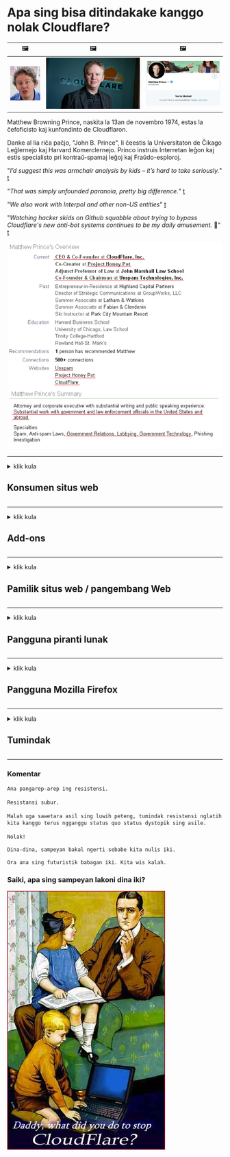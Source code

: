 # Apa sing bisa ditindakake kanggo nolak Cloudflare?

| 🖼 | 🖼 | 🖼 |
| --- | --- | --- |
| ![](../image/matthew_prince_teen.jpg) | ![](../image/matthew_prince.jpg) | ![](../image/blockedbymatthewprince.jpg) |


Matthew Browning Prince, naskita la 13an de novembro 1974, estas la ĉefoficisto kaj kunfondinto de Cloudflaron.

Danke al lia riĉa paĉjo, "John B. Prince", li ĉeestis la Universitaton de Ĉikago Leĝlernejo kaj Harvard Komerclernejo.
Princo instruis Interretan leĝon kaj estis specialisto pri kontraŭ-spamaj leĝoj kaj Fraŭdo-esploroj.


"*I’d suggest this was armchair analysis by kids – it’s hard to take seriously.*" [t](https://www.theguardian.com/technology/2015/nov/19/cloudflare-accused-by-anonymous-helping-isis)

"*That was simply unfounded paranoia, pretty big difference.*"  [t](https://twitter.com/xxdesmus/status/992757936123359233)

"*We also work with Interpol and other non-US entities*" [t](https://twitter.com/eastdakota/status/1203028504184360960)

"*Watching hacker skids on Github squabble about trying to bypass Cloudflare's new anti-bot systems continues to be my daily amusement.* 🍿" [t](https://twitter.com/eastdakota/status/1273277839102656515)


![](../image/whoismp.jpg)

---


<details>
<summary>klik kula

## Konsumen situs web
</summary>


- Yen situs web sing sampeyan seneng nggunakake Cloudflare, jarakake supaya ora nggunakake Cloudflare.
  - Whining ing media sosial kayata Facebook, Reddit, Twitter utawa Mastodon ora ana bedane. [Tindakan luwih banter tinimbang tagar.](https://twitter.com/phyzonloop/status/1274132092490862594)
  - Coba kontak karo pamilik situs web yen sampeyan pengin migunani.

[Cloudflare ujar](https://github.com/Eloston/ungoogled-chromium/issues/783):
```
Disaranake sampeyan menghubungi administrator kanggo layanan utawa situs tartamtu sing sampeyan lakoni lan nuduhake pengalaman sampeyan.
```

[Yen sampeyan ora njaluk, pemilik situs web ora bakal ngerti masalah iki.](../PEOPLE.md)

![](../image/liberapay.jpg)

[Tuladha sing sukses](https://counterpartytalk.org/t/turn-off-cloudflare-on-counterparty-co-plz/164/5).<br>
Sampeyan duwe masalah? [Ngunggahake swara saiki.](https://github.com/maraoz/maraoz.github.io/issues/1) Tuladha ing ngisor iki.

```
Sampeyan mung mbantu sensor perusahaan lan pengawasan massal.
http://crimeflare.eu.org
```

```
Kaca web sampeyan ana ing taman berdhelik pribadi CloudFlare sing nglanggar privasi.
http://crimeflare.eu.org
```

- Luangake wektu kanggo maca kabijakan privasi situs web.
  - yen situs web kasebut ana ing mburi Cloudflare utawa situs web nggunakake layanan sing gegandhengan karo Cloudflare.

Kudu nerangake apa "Cloudflare" kasebut, lan njaluk idin kanggo nuduhake data karo Cloudflare. Gagal nglakoni bakal nyebabake pelanggaran kepercayaan lan situs web sing dimaksud kudu dihindari.

[Tuladha kabijakan privasi sing bisa ditampa ing kene](https://archive.is/bDlTz) ("Subprocessors" > "Entity Name")

```
Aku wis maca kabijakan privasi sampeyan lan aku ora bisa nemokake tembung Cloudflare.
Aku nolak nuduhake data karo sampeyan yen sampeyan terus menehi data ing Cloudflare.
http://crimeflare.eu.org
```

Iki minangka conto kabijakan privasi sing ora duwe tembung Cloudflare.
[Liberland Jobs](https://archive.is/daKIr) [privacy policy](https://docsend.com/view/feiwyte):

![](../image/cfwontobey.jpg)

Cloudflare duwe kabijakan privasi dhewe.
[Cloudflare seneng karo wong sing doxxing.](https://www.reddit.com/r/GamerGhazi/comments/2s64fe/be_wary_reporting_to_cloudflare/)

Mangkene conto sing apik kanggo formulir pendaftaran situs web.
AFAIK, situs web nol nindakake iki. Apa sampeyan bakal dipercaya?

```
Kanthi ngeklik "Mlebu kanggo XYZ", sampeyan setuju karo syarat layanan lan pernyataan privasi.
Sampeyan uga setuju kanggo nuduhake data karo Cloudflare lan uga setuju karo pernyataan privasi cloudflare.
Yen Cloudflare ngeculake informasi sampeyan utawa ora ngidini sampeyan nyambung menyang server, iku dudu kaluputane. [*]

[ Ndhaptar ] [ Aku ora setuju ]
```
[*] [PEOPLE.md](../PEOPLE.md)


- Coba aja nggunakake layanane. Elinga yen sampeyan ditonton dening Cloudflare.
  - ["I'm in your TLS, sniffin' your passworz"](../image/iminurtls.jpg)

- Telusuri situs web liyane. Ana alternatif lan kesempatan ing internet!

- Mestekake kanca supaya nggunakake Tor saben dina.
  - Anonimitas kudu dadi standar internet mbukak!
  - [Elinga yen proyek Tor ora seneng karo proyek iki.](../HISTORY.md)

</details>

------

<details>
<summary>klik kula

## Add-ons
</summary>

- Yen browser sampeyan yaiku Firefox, Tor Browser, utawa Chromium Ungoogled, gunakake salah siji add-on ing ngisor iki.
  - Yen sampeyan pengin nambah add-on anyar takon luwih dhisik.


| Jeneng | Pangembang | Dhukungan | Bisa Blokir | Ora Bisa ngabari | Chrome |
| -------- | -------- | -------- | -------- | -------- | -------- |
| [Bloku Cloudflaron MITM-Atakon](../subfiles/addon/bcma.md) | #Addon | [ ? ](http://crimeflare.eu.org/) | **Nggih**     | **Nggih**     |  **Nggih** |
| [Ĉu ligoj estas vundeblaj al MITM-atako?](../subfiles/addon/ismm.md) | #Addon | [ ? ](http://crimeflare.eu.org/) | Ora     | **Nggih**     |  **Nggih** |
| [Ĉu ĉi tiuj ligoj blokos Tor-uzanton?](../subfiles/addon/isat.md) | #Addon | [ ? ](http://crimeflare.eu.org/) | Ora     | **Nggih**     |  **Nggih** |
| [Block Cloudflare MITM Attack](https://trac.torproject.org/projects/tor/attachment/ticket/24351/block_cloudflare_mitm_attack-1.0.14.1-an%2Bfx.xpi)<br>[**DELETED BY TOR PROJECT**](../HISTORY.md) | nullius | [ ? ](../tool/block_cloudflare_mitm_fx), [Link](http://crimeflare.eu.org/) | **Nggih**     | **Nggih**     |  Ora |
| [TPRB](http://sw.nnpaefp7pkadbxxkhz2agtbv2a4g5sgo2fbmv3i7czaua354334uqqad.onion/) | Sw | [ ? ](http://sw.nnpaefp7pkadbxxkhz2agtbv2a4g5sgo2fbmv3i7czaua354334uqqad.onion/) | **Nggih**     | **Nggih**     |  Ora |
| [Detect Cloudflare](https://addons.mozilla.org/en-US/firefox/addon/detect-cloudflare/) | Frank Otto | [ ? ](https://github.com/traktofon/cf-detect) | Ora     | **Nggih**     |  Ora |
| [True Sight](https://addons.mozilla.org/en-US/firefox/addon/detect-cloudflare-plus/) | claustromaniac | [ ? ](https://github.com/claustromaniac/detect-cloudflare-plus) | Ora     | **Nggih**     |  Ora |
| [Which Cloudflare datacenter am I visiting?](https://addons.mozilla.org/en-US/firefox/addon/cf-pop/) | 依云 | [ ? ](https://github.com/lilydjwg/cf-pop) | Ora     | **Nggih**     |  Ora |
| [My Privacy DNS - Link Details](https://mypdns.org/infrastructure/mypdns-reporter/-/blob/master/client/addon.md#mypdns-link-details) | My Privacy DNS | [ ? ](https://mypdns.org/MypDNS/support/-/issues) | Ingen     | **Ja**     |  Ingen |


- "Decentraleyes" bisa mungkasi sambungan menyang "CDNJS (Cloudflare)".
  - Iki ngalangi akeh panjaluk supaya ora tekan jaringan, lan nglayani file lokal supaya situs ora rusak.
  - Pangembang mangsuli: "[very concerning indeed](https://github.com/Synzvato/decentraleyes/issues/236#issuecomment-352049501)", "[widespread usage severely centralizes the web](https://github.com/Synzvato/decentraleyes/issues/251#issuecomment-366752049)"

- [Sampeyan uga bisa mbusak utawa ora percaya sertifikat Cloudflare saka Otoritas Sertifikat (CA).](https://www.ssl.com/how-to/remove-root-certificate-firefox/)

</details>

------

<details>
<summary>klik kula

## Pamilik situs web / pangembang Web
</summary>


![](../image/word_cloudflarefree.jpg)

- Aja nggunakake solusi Cloudflare, Periode.
  - Sampeyan bisa nindakake luwih apik tinimbang iku, bener? [Mangkene carane mbusak langganan Cloudflare, rencana, domain, utawa akun.](https://support.cloudflare.com/hc/en-us/articles/200167776-Removing-subscriptions-plans-domains-or-accounts)

| 🖼 | 🖼 |
| --- | --- |
| ![](../image/htmlalertcloudflare.jpg) | ![](../image/htmlalertcloudflare2.jpg) |

- Pengin luwih akeh pelanggan? Sampeyan ngerti apa sing kudu ditindakake. Petunjuk minangka "baris ing ndhuwur".
  - [Halo, sampeyan nulis "Kita nggawe privasi sampeyan kanthi serius" nanging aku entuk "Kesalahan 403 Proxy Anonim Dilarang Ora Diidini".](https://it.slashdot.org/story/19/02/19/0033255/stop-saying-we-take-your-privacy-and-security-seriously) Napa sampeyan ngalangi Tor Utawa VPN? Lan kenapa sampeyan ngalangi email sementara?

![](../image/anonexist.jpg)

- Nggunakake Cloudflare bakal nambah kemungkinan pemadaman. Pengunjung ora bisa ngakses situs web sampeyan yen server sampeyan mati utawa Cloudflare ora aktif.
  - [Apa sampeyan mikir tenan manawa Cloudflare ora bakal mudhun?](https://www.ibtimes.com/cloudflare-down-not-working-sites-producing-504-gateway-timeout-errors-2618008) [Another](https://twitter.com/Jedduff/status/1097875615997399040) [sample](https://twitter.com/search?f=tweets&vertical=default&q=Cloudflare%20is%20having%20problems). [Need more](../PEOPLE.md)?

![](../image/cloudflareinternalerror.jpg)

- Nggunakake Cloudflare kanggo proksi "layanan API", "server nganyari piranti lunak" utawa "feed RSS" bakal ngrugekake pelanggan. Pelanggan nyeluk sampeyan lan ujar "Aku ora bisa nggunakake API sampeyan maneh", lan sampeyan ora ngerti apa sing kedadeyan. Cloudflare bisa meneng-menengan mblokir pelanggan sampeyan. Apa sampeyan mikir ora apa-apa?
  - Ana akeh klien maca RSS lan layanan online maca RSS. Napa sampeyan nerbitake feed RSS yen sampeyan ora ngidini wong langganan?

![](../image/rssfeedovercf.jpg)

- Apa sampeyan butuh sertifikat HTTPS? Gunakake "Ayo Ndhelik" utawa tuku saka perusahaan CA.

- Apa sampeyan butuh server DNS? Ora bisa nyiyapake server sampeyan dhewe? Kepiye carane: [Hurricane Electric Free DNS](https://dns.he.net/), [Dyn.com](https://dyn.com/dns/), [1984 Hosting](https://www.1984hosting.com/), [Afraid.Org (Admin busak akun sampeyan yen nggunakake TOR)](https://freedns.afraid.org/)
  - [Alternativoj al DNS](../subfiles/alternative/domaindns.md)

- Nggolek layanan hosting? Gratis wae? Kepiye carane: [Onion Service](http://vww6ybal4bd7szmgncyruucpgfkqahzddi37ktceo3ah7ngmcopnpyyd.onion/en/security/network-security/tor/onionservices-best-practices), [Free Web Hosting Area](https://freewha.com/), [Autistici/Inventati Web Site Hosting](https://www.autinv5q6en4gpf4.onion/services/website), [Github Pages](https://pages.github.com/), [Surge](https://surge.sh/)
  - [Alternatif kanggo Cloudflare](../subfiles/alternative/cloudflare.md)

- Apa sampeyan nggunakake "cloudflare-ipfs.com"? [Apa sampeyan ngerti Cloudflare IPFS iku ala?](../PEOPLE.md)

- Instal Firewall Aplikasi Web kayata OWASP lan Fail2Ban ing server sampeyan lan atur kanthi bener.
  - Mblokir Tor dudu solusi. Aja ngukum kabeh wong mung kanggo pangguna cilik sing ala.

- Pangalihan utawa blokir pangguna "Cloudflare Warp" supaya ora bisa ngakses situs web sampeyan. Lan nyedhiyani alesan yen sampeyan bisa.

> Dhaptar IP: "[Kisaran IP Cloudflare saiki](cloudflare_inc/)"

> A: Blokir wae

```
server {
...
deny 173.245.48.0/20;
deny 103.21.244.0/22;
deny 103.22.200.0/22;
deny 103.31.4.0/22;
deny 141.101.64.0/18;
deny 108.162.192.0/18;
deny 190.93.240.0/20;
deny 188.114.96.0/20;
deny 197.234.240.0/22;
deny 198.41.128.0/17;
deny 162.158.0.0/15;
deny 104.16.0.0/12;
deny 172.64.0.0/13;
deny 131.0.72.0/22;
deny 2400:cb00::/32;
deny 2606:4700::/32;
deny 2803:f800::/32;
deny 2405:b500::/32;
deny 2405:8100::/32;
deny 2a06:98c0::/29;
deny 2c0f:f248::/32;
...
}
```

> B: Pangalihan menyang kaca bebaya

```
http {
...
geo $iscf {
default 0;
173.245.48.0/20 1;
103.21.244.0/22 1;
103.22.200.0/22 1;
103.31.4.0/22 1;
141.101.64.0/18 1;
108.162.192.0/18 1;
190.93.240.0/20 1;
188.114.96.0/20 1;
197.234.240.0/22 1;
198.41.128.0/17 1;
162.158.0.0/15 1;
104.16.0.0/12 1;
172.64.0.0/13 1;
131.0.72.0/22 1;
2400:cb00::/32 1;
2606:4700::/32 1;
2803:f800::/32 1;
2405:b500::/32 1;
2405:8100::/32 1;
2a06:98c0::/29 1;
2c0f:f248::/32 1;
}
...
}

server {
...
if ($iscf) {rewrite ^ https://example.com/cfwsorry.php;}
...
}

<?php
header('HTTP/1.1 406 Not Acceptable');
echo <<<CLOUDFLARED
Thank you for visiting ourwebsite.com!<br />
We are sorry, but we can't serve you because your connection is being intercepted by Cloudflare.<br />
Please read http://crimeflare.eu.org for more information.<br />
CLOUDFLARED;
die();
```

- Siapake Tor Onion Service utawa I2P yen sampeyan yakin kebebasan lan nampani pangguna anonim.

- Nyuwun saran saka operator situs web dual Clearnet / Tor liyane lan temokake kanca anonim!

</details>

------

<details>
<summary>klik kula

## Pangguna piranti lunak
</summary>


- Discord nggunakake CloudFlare. Alternatif? Disaranake [**Briar** (Android)](https://f-droid.org/en/packages/org.briarproject.briar.android/), [Ricochet (PC)](https://ricochet.im/), [Tox + Tor (Android/PC)](https://tox.chat/download.html)
  - Briar kalebu Tor daemon dadi ora prelu nginstal Orbot.
  - Pengembang Qwtch, Bukak Privasi, mbusak proyek stop_cloudflare saka layanan git tanpa kabar.

- Yen sampeyan nggunakake Debian GNU / Linux, utawa turunan, lengganan: [bug #831835](https://bugs.debian.org/cgi-bin/bugreport.cgi?bug=831835). Lan yen sampeyan bisa, tulung verifikasi tambalan kasebut, lan tulung njaga kanggo kesimpulan sing bener apa kudu ditampa.

- Tansah menehi saran browser iki.

| Jeneng | Pangembang | Dhukungan | Komentar |
| -------- | -------- | -------- | -------- |
| [Ungoogled-Chromium](https://ungoogled-software.github.io/ungoogled-chromium-binaries/) | Eloston | [ ? ](https://github.com/Eloston/ungoogled-chromium) | PC (Win, Mac, Linux)  _!Tor_ |
| [Bromite](https://www.bromite.org/fdroid) | Bromite | [ ? ](https://github.com/bromite/bromite/issues) | Android  _!Tor_ |
| [Tor Browser](https://www.torproject.org/download/) | Tor Project | [ ? ](https://support.torproject.org/) | PC (Win, Mac, Linux)  _Tor_|
| [Tor Browser Android](https://www.torproject.org/download/) | Tor Project | [ ? ](https://support.torproject.org/) | Android  _Tor_|
| [Onion Browser](https://itunes.apple.com/us/app/onion-browser/id519296448?mt=8) | Mike Tigas | [ ? ](https://github.com/OnionBrowser/OnionBrowser/issues) | Apple iOS  _Tor_|
| [GNU/Icecat](https://www.gnu.org/software/gnuzilla/) | GNU | [ ? ](https://www.gnu.org/software/gnuzilla/) | PC (Linux) |
| [IceCatMobile](https://f-droid.org/en/packages/org.gnu.icecat/) | GNU | [ ? ](https://lists.gnu.org/mailman/listinfo/bug-gnuzilla) | Android |
| [Iridium Browser](https://iridiumbrowser.de/about/) | Iridium | [ ? ](https://github.com/iridium-browser/iridium-browser/) | PC (Win, Mac, Linux, OpenBSD) |


Privasi piranti lunak liya ora sampurna. Iki ora ateges browser Tor "sampurna".
Ora ana 100% aman utawa 100% pribadi ing internet lan teknologi.

- Ora pengin nggunakake Tor? Sampeyan bisa nggunakake browser apa wae nganggo Tor daemon.
  - [Elinga yen proyek Tor ora seneng iki.](https://support.torproject.org/tbb/tbb-9/) Gunakake Browser Tor yen sampeyan bisa nindakake.
- [Cara nggunakake Chromium nganggo Tor](../subfiles/chromium_tor.md)


Ayo ngobrol babagan privasi piranti lunak liyane.

- [Yen sampeyan pancen kudu nggunakake Firefox, pilih "Firefox ESR".](https://www.mozilla.org/en-US/firefox/organizations/)
  - [Firefox - Spyware Watchdog](https://spyware.neocities.org/articles/firefox.html)
  - [Firefox nolak pidhato gratis, nglarang wicara bebas](https://web.archive.org/web/20200423010026/https://reclaimthenet.org/firefox-rejects-free-speech-bans-free-speech-commenting-plugin-dissenter-from-its-extensions-gallery/)
  - ["100+ downvotes. Kayane njaluk perusahaan perangkat lunak tetep ... piranti lunak saiki akeh banget."](https://old.reddit.com/r/firefox/comments/gutdiw/weve_got_work_to_do_the_mozilla_blog/fslbbb6/)
  - [Eh, kenapa Firefox nuduhake tautan sing disponsori ing bilah URLku?](https://www.reddit.com/r/firefox/comments/jybx2w/uh_why_is_firefox_showing_me_sponsored_links_in/)
  - [Mozilla - Sétan Incarnate](https://digdeeper.neocities.org/ghost/mozilla.html)

- [Elinga, Mozilla nggunakake layanan Cloudflare.](https://www.robtex.com/dns-lookup/www.mozilla.org) [Dheweke uga nggunakake layanan DNS Cloudflare ing produke.](https://www.theregister.co.uk/2018/03/21/mozilla_testing_dns_encryption/)

- [Mozilla resmi nolak tiket iki.](https://bugzilla.mozilla.org/show_bug.cgi?id=1426618)

- [Firefox Focus minangka guyon.](https://github.com/mozilla-mobile/focus-android/issues/1743) [Dheweke janji bakal mateni telemetri nanging dheweke ngganti.](https://github.com/mozilla-mobile/focus-android/issues/4210)

- [Pangembang PaleMoon / Basilisk seneng Cloudflare.](https://github.com/mozilla-mobile/focus-android/issues/1743#issuecomment-345993097)
  - [Server Arsip Pale Moon disusupi lan nyebar malware suwene 18 Wulan](https://www.reddit.com/r/privacytoolsIO/comments/cc808y/pale_moons_archive_server_hacked_and_spread/)
  - Dheweke uga sengit karo pangguna Tor - "[Ayo musuhan Tor. Aku nganggep umume situs kudu misuh karo Tor amarga faktor penyalahgunaan sing dhuwur banget.](https://github.com/yacy/yacy_search_server/issues/314#issuecomment-565932097)"

- [Waterhio duwe masalah "telpon omah" sing parah](https://spyware.neocities.org/articles/waterfox.html)

- [Google Chrome minangka spyware.](https://www.gnu.org/proprietary/malware-google.en.html)
  - [Google profil kegiatan sampeyan.](https://spyware.neocities.org/articles/chrome.html)

- [SRWare Iron nggawe sambungan telpon liwat telpon sing kakehan.](https://spyware.neocities.org/articles/iron.html) Uga nyambung menyang domain google.

- [Pelacak whitelist Facebook / Twitter Browser.](https://www.bleepingcomputer.com/news/security/facebook-twitter-trackers-whitelisted-by-brave-browser/)
  - [Mangkene luwih akeh masalah.](https://spyware.neocities.org/articles/brave.html)
  - [ID afiliasi binance](https://twitter.com/cryptonator1337/status/1269594587716374528)

- [Microsoft Edge ngidini Facebook mbukak kode Flash ing mburi pangguna.](https://www.zdnet.com/article/microsoft-edge-lets-facebook-run-flash-code-behind-users-backs/)

- [Vivaldi ora ngormati privasi sampeyan.](https://spyware.neocities.org/articles/vivaldi.html)

- [Tingkat spyware Opera: Sangat Tinggi](https://spyware.neocities.org/articles/opera.html)

- Apple iOS: [Sampeyan ora nggunakake iOS babar pisan, utamane amarga malware.](https://www.gnu.org/proprietary/malware-apple.html)

Mula, disaranake mung tabel ing ndhuwur. Ora liya.

</details>

------

<details>
<summary>klik kula

## Pangguna Mozilla Firefox
</summary>


- "Firefox Nightly" bakal ngirim informasi level debug menyang server Mozilla tanpa metode opt-out.
  - [Server Mozilla dadi Cloudflare](https://www.digwebinterface.com/?hostnames=www.mozilla.org%0D%0Amozilla.cloudflare-dns.com&type=&ns=resolver&useresolver=8.8.4.4&nameservers=)

- Sampeyan bisa nglarang Firefox supaya ora nyambung menyang server Mozilla.
  - [Pandhuan template-Mozilla](https://github.com/mozilla/policy-templates/blob/master/README.md)
  - Elinga trik iki bisa uga mandheg ing versi mengko amarga Mozilla seneng nggawe dhaptar putih dhewe.
  - Gunakake filter firewall lan DNS kanggo mblokir kabeh.

"`/distribution/policies.json`"

>     "WebsiteFilter": {
> 		"Block": [
> 		"*://*.mozilla.com/*",
> 		"*://*.mozilla.net/*",
> 		"*://*.mozilla.org/*",
> 		"*://webcompat.com/*",
> 		"*://*.firefox.com/*",
> 		"*://*.thunderbird.net/*",
> 		"*://*.cloudflare.com/*"
> 		]
>     },


- ~~Laporake bug babagan tracker mozilla, supaya ora nggunakake Cloudflare.~~ Ana laporan bug babagan bugzilla. Akeh wong sing ngirim keprihatinan, nanging bug kasebut didhelikake dening admin ing taun 2018.

- Sampeyan bisa mateni DoH ing Firefox.
  - [Ganti panyedhiya firefox DNS default](../subfiles/change-firefox-dns.md)

![](../image/firefoxdns.jpg)

- [Yen sampeyan pengin nggunakake DNS non-ISP, coba gunakake layanan OpenNIC Tier2 DNS utawa layanan DNS non-Cloudflare.](https://wiki.opennic.org/start)
![](../image/opennic.jpg)
  - Blokir Cloudflare nganggo DNS. [Crimeflare DNS](../subfiles/service/publicdns.md)

- Sampeyan bisa nggunakake Tor minangka resolusi DNS. [Yen sampeyan dudu ahli Tor, takon ing kene.](https://tor.stackexchange.com/)

> **Piye carane**
> 1. Download Tor lan instal ing komputer.
> 2. Tambahake baris iki menyang file "torrc".
> DNSPort 127.0.0.1:53
> 3. Wiwiti maneh Tor.
> 4. Setel server DNS komputer menyang "127.0.0.1".

</details>

------

<details>
<summary>klik kula

## Tumindak
</summary>


- Kandhani wong liya ing sekitar sampeyan babagan bebaya Cloudflare.

- [Mbantu ngapikake repositori iki.](http://crimeflare.eu.org)
  - Loro-lorone dhaptar, bantahan nglawan lan rinciane.

- [Dokumentasi lan publikake manawa ana kesalahan ing Cloudflare (lan perusahaan sing padha), priksa manawa bakal kasebut repositori kasebut nalika sampeyan nindakake](http://crimeflare.eu.org) :)

- Goleki luwih akeh wong nggunakake Tor kanthi standar supaya bisa ngrasakake web saka perspektif macem-macem jagad.

- Klompok wiwitan, ing media sosial lan daging, khusus kanggo mbebasake jagad saka Cloudflare.

- Yen cocog, link menyang klompok kasebut ing repositori iki - iki bisa dadi papan kanggo koordinasi kerja bebarengan minangka grup.

- [Miwiti koop sing bisa nyedhiyani alternatif non perusahaan sing migunani kanggo Cloudflare.](../subfiles/alternative/cloudflare.md)

- Ayo ngerti alternatif liyane kanggo paling ora nyedhiyakake sawetara pertahanan berlapis marang Cloudflare.

- Yen sampeyan pelanggan Cloudflare, atur setelan privasi, lan enteni supaya dheweke nerak.
  - [Banjur wenehake tuduhan pelanggaran anti-spam / privasi.](https://twitter.com/thexpaw/status/1108424723233419264)

- Yen sampeyan ana ing Amerika Serikat lan situs web sing dimaksud yaiku bank utawa akuntan, coba nggawa tekanan hukum miturut Undhang-undhang Gramm – Leach – Bliley, utawa Amerika karo Undhang-undhang Disibilitas lan laporake maneh babagan jarak sampeyan .

- Yen situs web kasebut minangka situs pamrentah, coba nggawa tekanan hukum miturut Amandemen kaping 1 Konstitusi AS.

- Yen sampeyan warga Uni Eropa, hubungi situs web kanggo ngirim informasi pribadi miturut Peraturan Perlindungan Data Umum. Yen ora gelem menehi informasi sampeyan, iku nglanggar undang-undang.

- Kanggo perusahaan sing ngaku nawakake layanan ing situs web, coba dilaporake minangka "pariwara palsu" menyang organisasi perlindungan konsumen lan BBB. Situs web Cloudflare dilayani server Cloudflare.

- [ITU nyaranake ing konteks AS manawa Cloudflare wis mulai cukup gedhe supaya ukum antimonopoli bisa ditindakake.](https://www.itu.int/en/ITU-T/Workshops-and-Seminars/20181218/Documents/Geoff_Huston_Presentation.pdf)

- Bisa dibayangake manawa GNU GPL versi 4 bisa uga nyakup suplai kanggo nyimpen kode sumber ing sebalik layanan kasebut, mbutuhake kabeh program GPLv4 lan mengko sing paling ora kode sumber bisa diakses liwat media sing ora mbedakake pangguna Tor.

- [Se vi uzas Mastodon bonvolu sekvi la konton Mitigator](../subfiles/service/altlink.md).

</details>

------

### Komentar

```
Ana pangarep-arep ing resistensi.

Resistansi subur.

Malah uga sawetara asil sing luwih peteng, tumindak resistensi nglatih kita kanggo terus ngganggu status quo status dystopik sing asile.

Nolak!
```

```
Dina-dina, sampeyan bakal ngerti sebabe kita nulis iki.
```

```
Ora ana sing futuristik babagan iki. Kita wis kalah.
```

### Saiki, apa sing sampeyan lakoni dina iki?


![](../image/stopcf.jpg)

